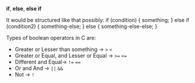 **if**, **else**, **else if**

It would be structured like that possibly:
if (condition) {
	something;
} else if (condition2) {
	something-else;
} else {
	something-else-else;
}

Types of boolean operators in C are:
- Greater or Lesser than something -> `>` `<`
- Greater or Equal, and Lesser or Equal -> `>=` `<=`
- Different and Equal-> `!=` `==`
- Or and And -> `||` `&&`
- Not -> `!`
